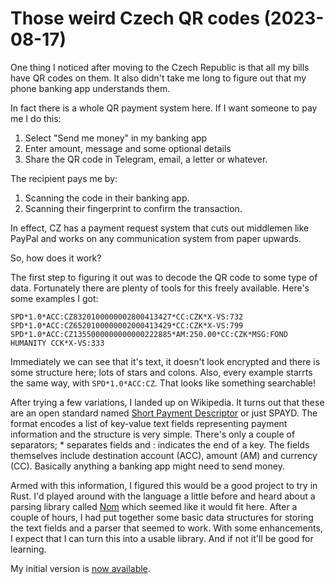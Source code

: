 # Those weird Czech QR codes (2023-08-17)

One thing I noticed after moving to the Czech Republic is that all my bills
have QR codes on them. It also didn't take me long to figure out that my
phone banking app understands them.

In fact there is a whole QR payment system here. If I want someone to pay me
I do this:
1. Select "Send me money" in my banking app
2. Enter amount, message and some optional details
3. Share the QR code in Telegram, email, a letter or whatever.

The recipient pays me by:
1. Scanning the code in their banking app.
2. Scanning their fingerprint to confirm the transaction.

In effect, CZ has a payment request system that cuts out middlemen like PayPal
and works on any communication system from paper upwards.

So, how does it work?

The first step to figuring it out was to decode the QR code to some type of
data. Fortunately there are plenty of tools for this freely available. Here's
some examples I got:
```
SPD*1.0*ACC:CZ8320100000002800413427*CC:CZK*X-VS:732
SPD*1.0*ACC:CZ6520100000002000413429*CC:CZK*X-VS:799
SPD*1.0*ACC:CZ1355000000000000222885*AM:250.00*CC:CZK*MSG:FOND HUMANITY CCK*X-VS:333
```

Immediately we can see that it's text, it doesn't look encrypted and there is some
structure here; lots of stars and colons. Also, every example starrts the same way,
with `SPD*1.0*ACC:CZ`. That looks like something searchable!

After trying a few variations, I landed up on Wikipedia. It turns out that these are
an open standard named [Short Payment Descriptor](https://en.wikipedia.org/wiki/Short_Payment_Descriptor)
or just SPAYD. The format encodes a list of key-value text fields representing
payment information and the structure is very simple. There's only a couple of separators;
\* separates fields and : indicates the end of a key. The fields themselves
include destination account (ACC), amount (AM) and currency (CC). Basically
anything a banking app might need to send money.

Armed with this information, I figured this would be a good project to try in
Rust. I'd played around with the language a little before and heard about a
parsing library called [Nom](https://crates.io/crates/nom) which seemed like it
would fit here. After a couple of hours, I had put together some basic data
structures for storing the text fields and a parser that seemed to work. With
some enhancements, I expect that I can turn this into a usable library. And if not
it'll be good for learning.

My initial version is [now available](https://crates.io/crates/spayd).
